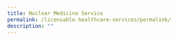 ```yaml
---
title: Nuclear Medicine Service
permalink: /licensable-healthcare-services/permalink/
description: ""
---
```

